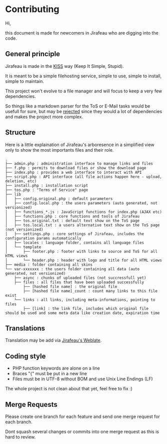 # Contributing

Hi,

this document is made for newcomers in Jirafeau who are digging into the code.

## General principle

Jirafeau is made in the [KISS](http://en.wikipedia.org/wiki/KISS_principle) way (Keep It Simple, Stupid).

It is meant to be a simple filehosting service, simple to use, simple to install, simple to maintain.

This project won't evolve to a file manager and will focus to keep a very few dependencies.

So things like a markdown parser for the ToS or E-Mail tasks would be usefull for sure, but may be [rejected](https://gitlab.com/mojo42/Jirafeau/issues/37#note_1191566) since they would a lot of dependencies and makes the project more complex.

## Structure

Here is a little explaination of Jirafeau's arboresence in a simplified
view only to show the most importants files and their role.

```
.
├── admin.php : administration interface to manage links and files
├── f.php : permits to download files or show the download page
├── index.php : provides a web interface to interact with API
├── script.php : API interface (all file actions happen here - upload, deletion, etc)
├── install.php : installation script
├── tos.php : "Terms of Service" page
├── lib
│   ├── config.original.php : default parameters
│   ├── config.local.php : the users parameters (auto generated, not versionized)
│   ├── functions_*.js : JavaScript functions for index.php (AJAX etc)
│   ├── functions.php : core functions and tools of Jirafeau
│   ├── tos.original.txt : default text show on the ToS page
│   ├── tos.local.txt : a users alternative text show on the ToS page (not versionized)
│   ├── settings.php : core settings of Jirafeau, includes the configuration params automatically
│   ├── locales : language folder, contains all language files
│   └── template
│       ├── footer.php : footer with links to source and ToS for all HTML views
│       └── header.php : header with logo and title for all HTML views
├── media : folder containing all skins
└── var-xxxxxxx : the users folder containing all data (auto generated, not versionized)
    ├── async : chunks of uploaded files (not succressfull yet) 
    ├── files : all files that have been uploaded successfully
        ├── [hashed file name] : the original file
        ├── [hashed file name]_count : count many links to this file exist
    └── links : all links, including meta-informations, pointing to files
        ├── [link] : the link file, includes which original file should be used and some meta data like creation date, expiration time
```

## Translations

Translation may be add via [Jirafeau's Weblate](https://hosted.weblate.org/projects/jirafeau/master/).

## Coding style

- PHP function keywords are alone on a line
- Braces "{" must be put in a new line
- Files must be in UTF-8 without BOM and use Unix Line Endings (LF)

The whole project is not clean about that yet, feel free to fix :)

## Merge Requests

Please create one branch for each feature and send one merge request for each branch. 

Dont squash several changes or commits into one merge request as this is hard to review.
